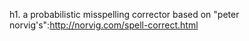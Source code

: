 h1. 
a probabilistic misspelling corrector based on "peter norvig's":http://norvig.com/spell-correct.html